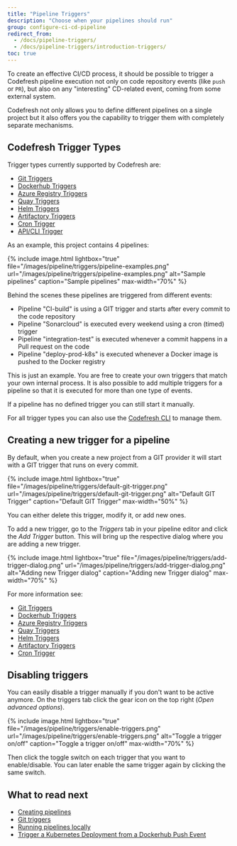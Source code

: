 ```yaml
---
title: "Pipeline Triggers"
description: "Choose when your pipelines should run"
group: configure-ci-cd-pipeline
redirect_from:
  - /docs/pipeline-triggers/
  - /docs/pipeline-triggers/introduction-triggers/
toc: true
---
```



To create an effective CI/CD process, it should be possible to trigger a Codefresh pipeline execution not only on code repository events (like `push` or `PR`), but also on any "interesting" CD-related event, coming from some external system.

Codefresh not only allows you to define different pipelines on a single project but it also offers you the capability to trigger them with completely separate mechanisms.


## Codefresh Trigger Types

Trigger types currently supported by Codefresh are:

* [Git Triggers](git-triggers)
* [Dockerhub Triggers](dockerhub-triggers)
* [Azure Registry Triggers](azure-triggers)
* [Quay Triggers](quay-triggers)
* [Helm Triggers](helm-triggers)
* [Artifactory Triggers](jfrog-triggers)
* [Cron Trigger](cron-triggers)
* [API/CLI Trigger]({{site.baseurl}}/docs/integrations/codefresh-api/)

As an example, this project contains 4 pipelines:

{% include image.html
lightbox="true"
file="/images/pipeline/triggers/pipeline-examples.png"
url="/images/pipeline/triggers/pipeline-examples.png"
alt="Sample pipelines"
caption="Sample pipelines"
max-width="70%"
%}

Behind the scenes these pipelines are triggered from different events:

* Pipeline "CI-build" is using a GIT trigger and starts after every commit to the code repository
* Pipeline "Sonarcloud" is executed every weekend using a cron (timed) trigger
* Pipeline "integration-test" is executed whenever a commit happens in a Pull request on the code
* Pipeline "deploy-prod-k8s" is executed whenever a Docker image is pushed to the Docker registry

This is just an example. You are free to create your own triggers that match your own internal process.
It is also possible to add multiple triggers for a pipeline so that it is executed for more than one type of events.

If a pipeline has no defined trigger you can still start it manually.

For all trigger types you can also use the [Codefresh CLI](https://codefresh-io.github.io/cli/triggers/) to manage them.



## Creating a new trigger for a pipeline

By default, when you create a new project from a GIT provider it will start with a GIT trigger that runs on every commit.

{% include image.html
lightbox="true"
file="/images/pipeline/triggers/default-git-trigger.png"
url="/images/pipeline/triggers/default-git-trigger.png"
alt="Default GIT Trigger"
caption="Default GIT Trigger"
max-width="50%"
%}

You can either delete this trigger, modify it, or add new ones.

To add a new trigger, go to the *Triggers* tab in your pipeline editor and click the *Add Trigger* button. This will bring up the respective dialog where you are adding a new trigger.

{% include image.html
lightbox="true"
file="/images/pipeline/triggers/add-trigger-dialog.png"
url="/images/pipeline/triggers/add-trigger-dialog.png"
alt="Adding new Trigger dialog"
caption="Adding new Trigger dialog"
max-width="70%"
%}

For more information see:

* [Git Triggers](git-triggers)
* [Dockerhub Triggers](dockerhub-triggers)
* [Azure Registry Triggers](azure-triggers)
* [Quay Triggers](quay-triggers)
* [Helm Triggers](helm-triggers)
* [Artifactory Triggers](jfrog-triggers)
* [Cron Trigger](cron-triggers)

## Disabling triggers

You can easily disable a trigger manually if you don't want to be active anymore.
On the triggers tab click the gear icon on the top right (*Open advanced options*).

{% include image.html
lightbox="true"
file="/images/pipeline/triggers/enable-triggers.png"
url="/images/pipeline/triggers/enable-triggers.png"
alt="Toggle a trigger on/off"
caption="Toggle a trigger on/off"
max-width="70%"
%}


Then click the toggle switch on each trigger that you want to enable/disable. You can later enable the same trigger again
by clicking the same switch.

## What to read next

* [Creating pipelines]({{site.baseurl}}/docs/configure-ci-cd-pipeline/pipelines/)
* [Git triggers](git-triggers)
* [Running pipelines locally]({{site.baseurl}}/docs/configure-ci-cd-pipeline/running-pipelines-locally/)
* [Trigger a Kubernetes Deployment from a Dockerhub Push Event]({{site.baseurl}}/docs//yaml-examples/examples/trigger-a-k8s-deployment-from-docker-registry/)
